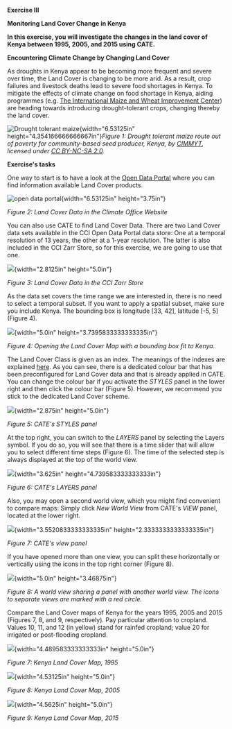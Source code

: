 **Exercise III**

**Monitoring Land Cover Change in Kenya**

**In this exercise, you will investigate the changes in the land cover
of Kenya between 1995, 2005, and 2015 using CATE.**

**Encountering Climate Change by Changing Land Cover**

As droughts in Kenya appear to be becoming more frequent and severe over
time, the Land Cover is changing to be more arid. As a result, crop
failures and livestock deaths lead to severe food shortages in Kenya. To
mitigate the effects of climate change on food shortage in Kenya, aiding
programmes (e.g. [The International Maize and Wheat Improvement
Center](https://www.cimmyt.org/)) are heading towards introducing
drought-tolerant crops, changing thereby the land cover.

![Drought tolerant
maize](images_E218/media/image1.jpg){width="6.53125in"
height="4.354166666666667in"}*Figure 1: Drought tolerant maize route out
of poverty for community-based seed producer, Kenya, by
[CIMMYT](https://www.cimmyt.org/), licensed under [CC BY-NC-SA
2.0](https://creativecommons.org/licenses/by-nc-sa/2.0/?ref=ccsearch&atype=html).*

**Exercise's tasks**

One way to start is to have a look at the [Open Data
Portal](https://climate.esa.int/en/odp/#/dashboard) where you can find
information available Land Cover products.

![open data portal](images_E218/media/image2.png){width="6.53125in"
height="3.75in"}

*Figure 2: Land Cover Data in the Climate Office Website*

You can also use CATE to find Land Cover Data. There are two Land Cover
data sets available in the CCI Open Data Portal data store: One at a
temporal resolution of 13 years, the other at a 1-year resolution. The
latter is also included in the CCI Zarr Store, so for this exercise, we
are going to use that one.

![](images_E218/media/image3.png){width="2.8125in" height="5.0in"}

*Figure 3: Land Cover Data in the CCI Zarr Store*

As the data set covers the time range we are interested in, there is no
need to select a temporal subset. If you want to apply a spatial subset,
make sure you include Kenya. The bounding box is longitude \[33, 42\],
latitude \[-5, 5\] (Figure 4).

![](images_E218/media/image4.png){width="5.0in"
height="3.7395833333333335in"}

*Figure 4: Opening the Land Cover Map with a bounding box fit to Kenya.*

The Land Cover Class is given as an index. The meanings of the indexes
are explained
[here](http://maps.elie.ucl.ac.be/CCI/viewer/download/ESACCI-LC-QuickUserGuide-LC-Maps_v2-0-7.pdf).
As you can see, there is a dedicated colour bar that has been
preconfigured for Land Cover data and that is already applied in CATE.
You can change the colour bar if you activate the *STYLES* panel in the
lower right and then click the colour bar (Figure 5). However, we
recommend you stick to the dedicated Land Cover scheme.

![](images_E218/media/image5.png){width="2.875in" height="5.0in"}

*Figure 5: CATE\'s STYLES panel*

At the top right, you can switch to the *LAYERS* panel by selecting the
Layers symbol. If you do so, you will see that there is a time slider
that will allow you to select different time steps (Figure 6). The time
of the selected step is always displayed at the top of the world view.

![](images_E218/media/image6.png){width="3.625in"
height="4.739583333333333in"}

*Figure 6: CATE\'s LAYERS panel*

Also, you may open a second world view, which you might find convenient
to compare maps: Simply click *New World View* from CATE\'s *VIEW*
panel, located at the lower right.

![](images_E218/media/image7.png){width="3.5520833333333335in"
height="2.3333333333333335in"}

*Figure 7: CATE\'s view panel*

If you have opened more than one view, you can split these horizontally
or vertically using the icons in the top right corner (Figure 8).

![](images_E218/media/image8.jpg){width="5.0in" height="3.46875in"}

*Figure 8: A world view sharing a panel with another world view. The
icons to separate views are marked with a red circle.*

Compare the Land Cover maps of Kenya for the years 1995, 2005 and 2015
(Figures 7, 8, and 9, respectively). Pay particular attention to
cropland. Values 10, 11, and 12 (in yellow) stand for rainfed cropland;
value 20 for irrigated or post-flooding cropland.

![](images_E218/media/image9.png){width="4.489583333333333in"
height="5.0in"}

*Figure 7: Kenya Land Cover Map, 1995*

![](images_E218/media/image10.png){width="4.53125in" height="5.0in"}

*Figure 8: Kenya Land Cover Map, 2005*

![](images_E218/media/image11.png){width="4.5625in" height="5.0in"}

*Figure 9: Kenya Land Cover Map, 2015*
